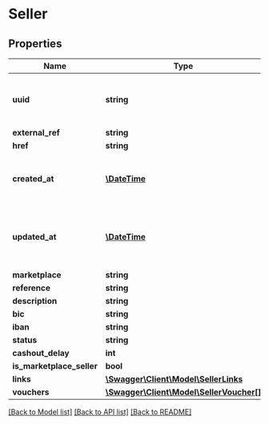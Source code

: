 # Seller

## Properties
Name | Type | Description | Notes
------------ | ------------- | ------------- | -------------
**uuid** | **string** | Unique identifier. This field is automatically generated. | [optional] 
**external_ref** | **string** |  | [optional] 
**href** | **string** |  | [optional] 
**created_at** | [**\DateTime**](\DateTime.md) | Creation date. This field is automatically generated. | [optional] 
**updated_at** | [**\DateTime**](\DateTime.md) | Date of the last modification. This field is automatically generated. | [optional] 
**marketplace** | **string** |  | 
**reference** | **string** |  | [optional] 
**description** | **string** |  | [optional] 
**bic** | **string** |  | [optional] 
**iban** | **string** |  | [optional] 
**status** | **string** |  | [optional] 
**cashout_delay** | **int** |  | [optional] 
**is_marketplace_seller** | **bool** |  | [optional] 
**links** | [**\Swagger\Client\Model\SellerLinks**](SellerLinks.md) |  | [optional] 
**vouchers** | [**\Swagger\Client\Model\SellerVoucher[]**](SellerVoucher.md) |  | [optional] 

[[Back to Model list]](../README.md#documentation-for-models) [[Back to API list]](../README.md#documentation-for-api-endpoints) [[Back to README]](../README.md)


